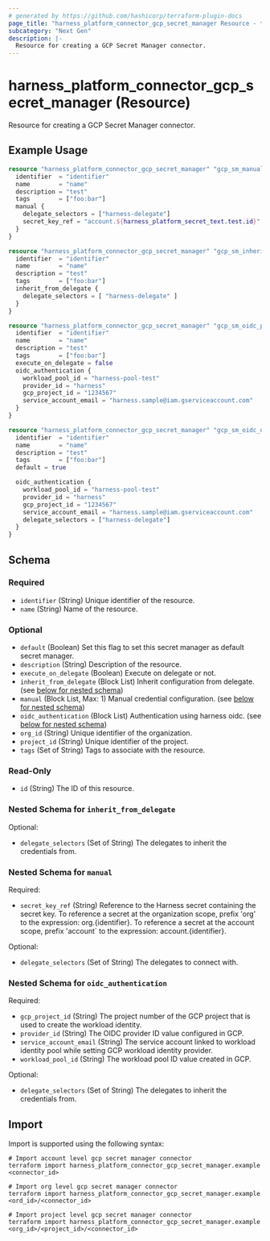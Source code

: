 ```yaml
---
# generated by https://github.com/hashicorp/terraform-plugin-docs
page_title: "harness_platform_connector_gcp_secret_manager Resource - terraform-provider-harness"
subcategory: "Next Gen"
description: |-
  Resource for creating a GCP Secret Manager connector.
---
```


# harness_platform_connector_gcp_secret_manager (Resource)

Resource for creating a GCP Secret Manager connector.

## Example Usage

```terraform
resource "harness_platform_connector_gcp_secret_manager" "gcp_sm_manual" {
  identifier  = "identifier"
  name        = "name"
  description = "test"
  tags        = ["foo:bar"]
  manual {
    delegate_selectors = ["harness-delegate"]
    secret_key_ref = "account.${harness_platform_secret_text.test.id}"
  }
}

resource "harness_platform_connector_gcp_secret_manager" "gcp_sm_inherit" {
  identifier  = "identifier"
  name        = "name"
  description = "test"
  tags        = ["foo:bar"]
  inherit_from_delegate {
    delegate_selectors = [ "harness-delegate" ]
  }
}

resource "harness_platform_connector_gcp_secret_manager" "gcp_sm_oidc_platform" {
  identifier  = "identifier"
  name        = "name"
  description = "test"
  tags        = ["foo:bar"]
  execute_on_delegate = false
  oidc_authentication {
    workload_pool_id = "harness-pool-test"
    provider_id = "harness"
    gcp_project_id = "1234567"
    service_account_email = "harness.sample@iam.gserviceaccount.com"
  }
}

resource "harness_platform_connector_gcp_secret_manager" "gcp_sm_oidc_delegate" {
  identifier  = "identifier"
  name        = "name"
  description = "test"
  tags        = ["foo:bar"]
  default = true

  oidc_authentication { 
    workload_pool_id = "harness-pool-test"
    provider_id = "harness"
    gcp_project_id = "1234567"
    service_account_email = "harness.sample@iam.gserviceaccount.com"
    delegate_selectors = ["harness-delegate"]
  }
}
```

<!-- schema generated by tfplugindocs -->
## Schema

### Required

- `identifier` (String) Unique identifier of the resource.
- `name` (String) Name of the resource.

### Optional

- `default` (Boolean) Set this flag to set this secret manager as default secret manager.
- `description` (String) Description of the resource.
- `execute_on_delegate` (Boolean) Execute on delegate or not.
- `inherit_from_delegate` (Block List) Inherit configuration from delegate. (see [below for nested schema](#nestedblock--inherit_from_delegate))
- `manual` (Block List, Max: 1) Manual credential configuration. (see [below for nested schema](#nestedblock--manual))
- `oidc_authentication` (Block List) Authentication using harness oidc. (see [below for nested schema](#nestedblock--oidc_authentication))
- `org_id` (String) Unique identifier of the organization.
- `project_id` (String) Unique identifier of the project.
- `tags` (Set of String) Tags to associate with the resource.

### Read-Only

- `id` (String) The ID of this resource.

<a id="nestedblock--inherit_from_delegate"></a>
### Nested Schema for `inherit_from_delegate`

Optional:

- `delegate_selectors` (Set of String) The delegates to inherit the credentials from.


<a id="nestedblock--manual"></a>
### Nested Schema for `manual`

Required:

- `secret_key_ref` (String) Reference to the Harness secret containing the secret key. To reference a secret at the organization scope, prefix 'org' to the expression: org.{identifier}. To reference a secret at the account scope, prefix 'account` to the expression: account.{identifier}.

Optional:

- `delegate_selectors` (Set of String) The delegates to connect with.


<a id="nestedblock--oidc_authentication"></a>
### Nested Schema for `oidc_authentication`

Required:

- `gcp_project_id` (String) The project number of the GCP project that is used to create the workload identity.
- `provider_id` (String) The OIDC provider ID value configured in GCP.
- `service_account_email` (String) The service account linked to workload identity pool while setting GCP workload identity provider.
- `workload_pool_id` (String) The workload pool ID value created in GCP.

Optional:

- `delegate_selectors` (Set of String) The delegates to inherit the credentials from.

## Import

Import is supported using the following syntax:

```shell
# Import account level gcp secret manager connector 
terraform import harness_platform_connector_gcp_secret_manager.example <connector_id>

# Import org level gcp secret manager connector 
terraform import harness_platform_connector_gcp_secret_manager.example <ord_id>/<connector_id>

# Import project level gcp secret manager connector 
terraform import harness_platform_connector_gcp_secret_manager.example <org_id>/<project_id>/<connector_id>
```
